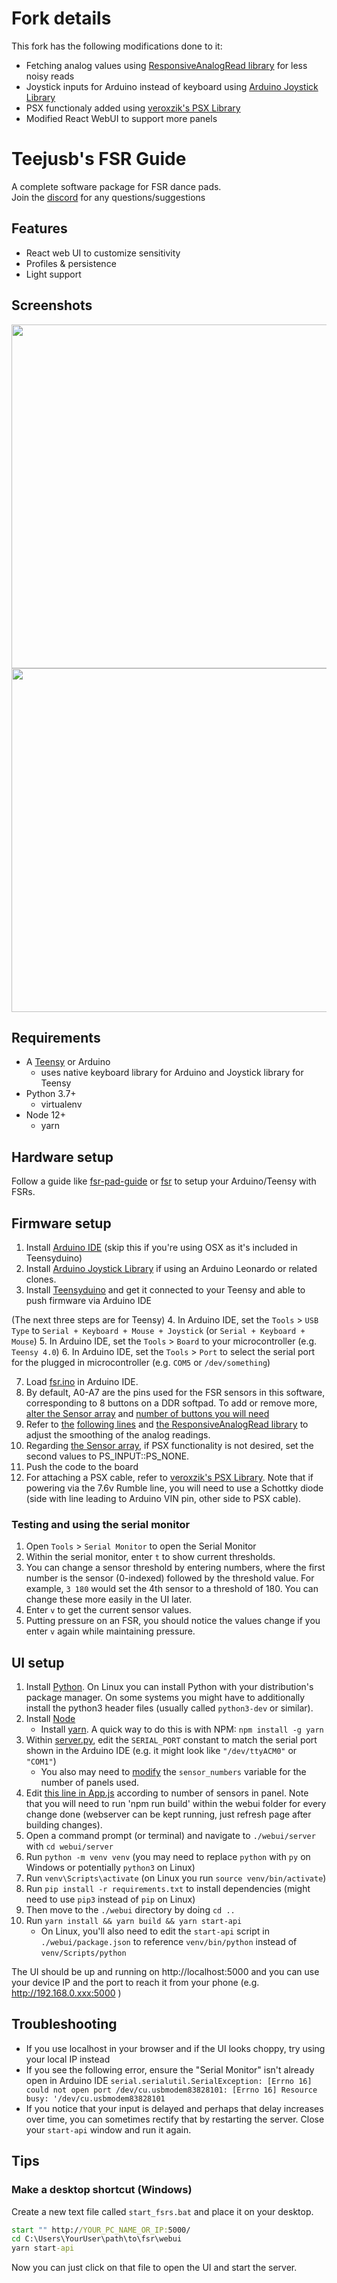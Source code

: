 # Fork details
This fork has the following modifications done to it:
- Fetching analog values using [ResponsiveAnalogRead library](https://github.com/dxinteractive/ResponsiveAnalogRead) for less noisy reads
- Joystick inputs for Arduino instead of keyboard using [Arduino Joystick Library](https://github.com/MHeironimus/ArduinoJoystickLibrary)
- PSX functionaly added using [veroxzik's PSX Library](https://github.com/veroxzik/arduino-psx-controller)
- Modified React WebUI to support more panels

# Teejusb's FSR Guide
A complete software package for FSR dance pads.  
Join the [discord](https://discord.gg/RamvtwuEF2) for any questions/suggestions

## Features
- React web UI to customize sensitivity 
- Profiles & persistence
- Light support

## Screenshots
<img src="./img/fsr2.gif" width="550">

<img src="./img/fsr1.gif" width="550">


## Requirements
- A [Teensy](https://www.pjrc.com/store/index.html) or Arduino
  - uses native keyboard library for Arduino and Joystick library for Teensy
- Python 3.7+
    - virtualenv
- Node 12+
  - yarn

## Hardware setup
Follow a guide like [fsr-pad-guide](https://github.com/Sereni/fsr-pad-guide) or [fsr](https://github.com/vlnguyen/itg-fsr/tree/master/fsr) to setup your Arduino/Teensy with FSRs.

## Firmware setup
1. Install [Arduino IDE](https://www.arduino.cc/en/software) (skip this if you're using OSX as it's included in Teensyduino)
2. Install [Arduino Joystick Library](https://github.com/MHeironimus/ArduinoJoystickLibrary) if using an Arduino Leonardo or related clones.
3. Install [Teensyduino](https://www.pjrc.com/teensy/td_download.html) and get it connected to your Teensy and able to push firmware via Arduino IDE

(The next three steps are for Teensy)
4. In Arduino IDE, set the `Tools` > `USB Type` to `Serial + Keyboard + Mouse + Joystick` (or `Serial + Keyboard + Mouse`)
5. In Arduino IDE, set the `Tools` > `Board` to your microcontroller (e.g. `Teensy 4.0`)
6. In Arduino IDE, set the `Tools` > `Port` to select the serial port for the plugged in microcontroller (e.g. `COM5` or `/dev/something`)

7. Load [fsr.ino](./fsr.ino) in Arduino IDE.
8. By default, A0-A7 are the pins used for the FSR sensors in this software, corresponding to 8 buttons on a DDR softpad. To add or remove more, [alter the Sensor array](./fsr/fsr.ino#L491-L500) and [number of buttons you will need](./fsr.ino#L41)
9. Refer to [the](./fsr.ino#L331) [following lines](./fsr/fsr.ino#L606-607) and [the ResponsiveAnalogRead library](https://github.com/dxinteractive/ResponsiveAnalogRead) to adjust the smoothing of the analog readings.
10. Regarding [the Sensor array](./fsr/fsr.ino#L491-L500), if PSX functionality is not desired, set the second values to PS_INPUT::PS_NONE.
11. Push the code to the board
12. For attaching a PSX cable, refer to [veroxzik's PSX Library](https://github.com/veroxzik/arduino-psx-controller). Note that if powering via the 7.6v Rumble line, you will need to use a Schottky diode (side with line leading to Arduino VIN pin, other side to PSX cable).

### Testing and using the serial monitor
1. Open `Tools` > `Serial Monitor` to open the Serial Monitor
2. Within the serial monitor, enter `t` to show current thresholds.
3. You can change a sensor threshold by entering numbers, where the first number is the sensor (0-indexed) followed by the threshold value. For example, `3 180` would set the 4th sensor to a threshold of 180.  You can change these more easily in the UI later.
4. Enter `v` to get the current sensor values.
5. Putting pressure on an FSR, you should notice the values change if you enter `v` again while maintaining pressure.


## UI setup
1. Install [Python](https://www.python.org/downloads/). On Linux you can install Python with your distribution's package manager. On some systems you might have to additionally install the python3 header files (usually called `python3-dev` or similar).
2. Install [Node](https://nodejs.org/en/download/)
    - Install [yarn](https://classic.yarnpkg.com/en/docs/install#windows-stable). A quick way to do this is with NPM: `npm install -g yarn`
3. Within [server.py](./webui/server/server.py), edit the `SERIAL_PORT` constant to match the serial port shown in the Arduino IDE (e.g. it might look like `"/dev/ttyACM0"` or `"COM1"`)
    - You also may need to [modify](https://github.com/teejusb/fsr/pull/1#discussion_r514585060) the `sensor_numbers` variable for the number of panels used.
4. Edit [this line in App.js](./webui/src/App.js#L25) according to number of sensors in panel. Note that you will need to run 'npm run build' within the webui folder for every change done (webserver can be kept running, just refresh page after building changes).
5. Open a command prompt (or terminal) and navigate to `./webui/server` with `cd webui/server`
6. Run `python -m venv venv` (you may need to replace `python` with `py` on Windows or potentially `python3` on Linux)
7. Run `venv\Scripts\activate` (on Linux you run `source venv/bin/activate`)
8. Run `pip install -r requirements.txt` to install dependencies (might need to use `pip3` instead of `pip` on Linux)
9. Then move to the `./webui` directory by doing `cd ..`
10. Run `yarn install && yarn build && yarn start-api`
    - On Linux, you'll also need to edit the `start-api` script in `./webui/package.json` to reference `venv/bin/python` instead of `venv/Scripts/python`

The UI should be up and running on http://localhost:5000 and you can use your device IP and the port to reach it from your phone (e.g. http://192.168.0.xxx:5000 )


## Troubleshooting 
- If you use localhost in your browser and if the UI looks choppy, try using your local IP instead
- If you see the following error, ensure the "Serial Monitor" isn't already open in Arduino IDE `serial.serialutil.SerialException: [Errno 16] could not open port /dev/cu.usbmodem83828101: [Errno 16] Resource busy: '/dev/cu.usbmodem83828101`
- If you notice that your input is delayed and perhaps that delay increases over time, you can sometimes rectify that by restarting the server. Close your `start-api` window and run it again.

## Tips
### Make a desktop shortcut (Windows)
Create a new text file called `start_fsrs.bat` and place it on your desktop.
```bat
start "" http://YOUR_PC_NAME_OR_IP:5000/
cd C:\Users\YourUser\path\to\fsr\webui
yarn start-api
```
Now you can just click on that file to open the UI and start the server.

